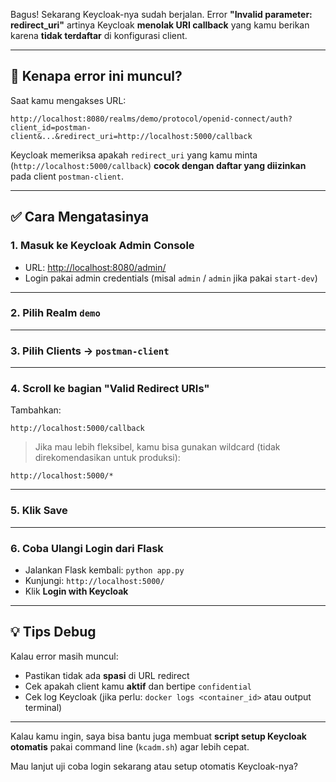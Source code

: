 Bagus! Sekarang Keycloak-nya sudah berjalan. Error **"Invalid parameter: redirect\_uri"** artinya Keycloak **menolak URI callback** yang kamu berikan karena **tidak terdaftar** di konfigurasi client.

---

## 🧩 Kenapa error ini muncul?

Saat kamu mengakses URL:

```
http://localhost:8080/realms/demo/protocol/openid-connect/auth?client_id=postman-client&...&redirect_uri=http://localhost:5000/callback
```

Keycloak memeriksa apakah `redirect_uri` yang kamu minta (`http://localhost:5000/callback`) **cocok dengan daftar yang diizinkan** pada client `postman-client`.

---

## ✅ Cara Mengatasinya

### 1. **Masuk ke Keycloak Admin Console**

* URL: [http://localhost:8080/admin/](http://localhost:8080/admin/)
* Login pakai admin credentials (misal `admin` / `admin` jika pakai `start-dev`)

---

### 2. **Pilih Realm `demo`**

---

### 3. **Pilih Clients → `postman-client`**

---

### 4. **Scroll ke bagian "Valid Redirect URIs"**

Tambahkan:

```
http://localhost:5000/callback
```

> Jika mau lebih fleksibel, kamu bisa gunakan wildcard (tidak direkomendasikan untuk produksi):

```
http://localhost:5000/*
```

---

### 5. **Klik Save**

---

### 6. **Coba Ulangi Login dari Flask**

* Jalankan Flask kembali: `python app.py`
* Kunjungi: `http://localhost:5000/`
* Klik **Login with Keycloak**

---

## 💡 Tips Debug

Kalau error masih muncul:

* Pastikan tidak ada **spasi** di URL redirect
* Cek apakah client kamu **aktif** dan bertipe `confidential`
* Cek log Keycloak (jika perlu: `docker logs <container_id>` atau output terminal)

---

Kalau kamu ingin, saya bisa bantu juga membuat **script setup Keycloak otomatis** pakai command line (`kcadm.sh`) agar lebih cepat.

Mau lanjut uji coba login sekarang atau setup otomatis Keycloak-nya?

